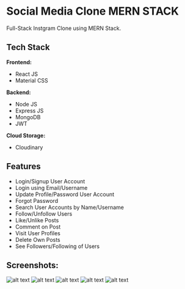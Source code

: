 # Social Media Clone MERN STACK
Full-Stack Instgram Clone using MERN Stack.

## Tech Stack
**Frontend:**

* React JS
* Material CSS

**Backend:**

* Node JS
* Express JS
* MongoDB
* JWT

**Cloud Storage:**

* Cloudinary

## Features
- Login/Signup User Account
- Login using Email/Username
- Update Profile/Password User Account
- Forgot Password
- Search User Accounts by Name/Username
- Follow/Unfollow Users
- Like/Unlike Posts
- Comment on Post
- Visit User Profiles
- Delete Own Posts
- See Followers/Following of Users

## Screenshots:

![alt text](https://github.com/pk-14/social-media-app-mern/blob/main/1.png)
![alt text](https://github.com/pk-14/social-media-app-mern/blob/main/2.png)
![alt text](https://github.com/pk-14/social-media-app-mern/blob/main/3.png)
![alt text](https://github.com/pk-14/social-media-app-mern/blob/main/4.png)
![alt text](https://github.com/pk-14/social-media-app-mern/blob/main/5.png)
